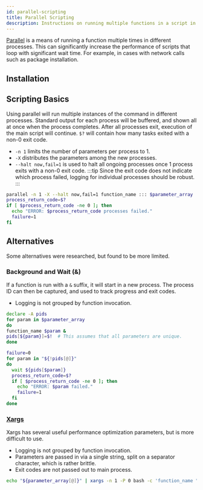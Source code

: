 ```yaml
---
id: parallel-scripting
title: Parallel Scripting
description: Instructions on running multiple functions in a script in Parallel.
---
```


[Parallel](https://www.gnu.org/software/parallel/man.html) is a means of running a function multiple times in different processes.
This can significantly increase the performance of scripts that loop with significant wait time.
For example, in cases with network calls such as package installation.

## Installation


## Scripting Basics

Using parallel will run multiple instances of the command in different processes.
Standard output for each process will be buffered, and shown all at once when the process completes.
After all processes exit, execution of the main script will continue.
`$?` will contain how many tasks exited with a non-0 exit code.

- `-n 1` limits the number of parameters per process to 1.
- `-X` distributes the parameters among the new processes.
- `--halt now,fail=1` is used to halt all ongoing processes once 1 process exits with a non-0 exit code.
  :::tip
  Since the exit code does not indicate which process failed, logging for individual processes should be robust.
  :::

```bash
parallel -n 1 -X --halt now,fail=1 function_name ::: $parameter_array
process_return_code=$?
if [ $process_return_code -ne 0 ]; then
  echo "ERROR: $process_return_code processes failed."
  failure=1
fi
```

## Alternatives
Some alternatives were researched, but found to be more limited.

### Background and Wait (&)
If a function is run with a `&` suffix, it will start in a new process.
The process ID can then be captured, and used to track progress and exit codes.

- Logging is not grouped by function invocation.
```bash
declare -A pids
for param in $parameter_array
do
function_name $param &
pids[${param}]=$!  # This assumes that all parameters are unique.
done

failure=0
for param in "${!pids[@]}"
do
  wait ${pids[$param]}
  process_return_code=$?
  if [ $process_return_code -ne 0 ]; then
    echo "ERROR: $param failed."
    failure=1
  fi
done
```

### [Xargs](https://www.man7.org/linux/man-pages/man1/xargs.1.html)
Xargs has several useful performance optimization parameters, but is more difficult to use.

- Logging is not grouped by function invocation.
- Parameters are passed in via a single string, split on a separator character, which is rather brittle.
- Exit codes are not passed out to main process.
```bash
echo "${parameter_array[@]}" | xargs -n 1 -P 0 bash -c 'function_name "$@"' _
```
